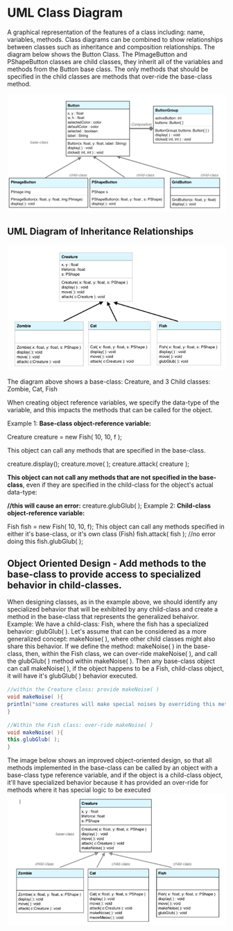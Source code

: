 # UML Class Diagram

A graphical representation of the features of a class including: name, variables, methods. Class diagrams can be combined to show relationships between classes such as inheritance and composition relationships. The diagram below shows the Button Class. The PImageButton and PShapeButton classes are child classes, they inherit all of the variables and methods from the Button base class. The only methods that should be specified in the child classes are methods that over-ride the base-class method.

![](../.gitbook/assets/screen-shot-2019-04-29-at-12.09.27-pm.png)

## UML Diagram of Inheritance Relationships

![](../.gitbook/assets/screen-shot-2017-11-30-at-2.09.48-pm.png)

The diagram above shows a base-class: Creature, and 3 Child classes: Zombie, Cat, Fish

When creating object reference variables, we specify the data-type of the variable, and this impacts the methods that can be called for the object.

Example 1: **Base-class object-reference variable:**

Creature creature = new Fish\( 10, 10, f \);

This object can call any methods that are specified in the base-class.

creature.display\(\); creature.move\( \); creature.attack\( creature \);

**This object can not call any methods that are not specified in the base-class**, even if they are specified in the child-class for the object's actual data-type:

**//this will cause an error:** creature.glubGlub\( \); Example 2:  **Child-class object-reference variable:**

Fish fish = new Fish\( 10, 10, f\); This object can call any methods specified in either it's base-class, or it's own class \(Fish\) fish.attack\( fish \); //no error doing this fish.glubGlub\( \);

## Object Oriented Design - Add methods to the base-class to provide access to specialized behavior in child-classes.

When designing classes, as in the example above, we should identify any specialized behavior that will be exhibited by any child-class and create a method in the base-class that represents the generalized behaivor. Example: We have a child-class: Fish, where the fish has a specialized behavior: glubGlub\( \). Let's assume that can be considered as a more generalized concept: makeNoise\( \), where other child classes might also share this behavior. If we define the method: makeNoise\( \) in the base-class, then, within the Fish class, we can over-ride makeNoise\( \), and call the glubGlub\( \) method within makeNoise\( \). Then any base-class object can call makeNoise\( \), if the object happens to be a Fish, child-class object, it will have it's glubGlub\( \) behavior executed.

```java
//within the Creature class: provide makeNoise( )
void makeNoise( ){
println("some creatures will make special noises by overriding this method");
}
```

```java
//Within the Fish class: over-ride makeNoise( )
void makeNoise( ){
this.glubGlub( );
}
```

The image below shows an improved object-oriented design, so that all methods implemented in the base-class can be called by an object with a base-class type reference variable, and if the object is a child-class object, it'll have specialized behavior because it has provided an over-ride for methods where it has special logic to be executed ![](../.gitbook/assets/screen-shot-2017-12-04-at-10.38.18-am.png)

